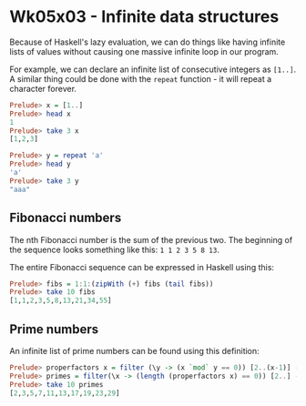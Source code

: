 # Wk05x03 - Infinite data structures

Because of Haskell's lazy evaluation, we can do things like having infinite lists of values without causing one massive infinite loop in our program.

For example, we can declare an infinite list of consecutive integers as `[1..]`. A similar thing could be done with the `repeat` function - it will repeat a character forever.

```haskell
Prelude> x = [1..]
Prelude> head x
1
Prelude> take 3 x
[1,2,3]

Prelude> y = repeat 'a'
Prelude> head y
'a'
Prelude> take 3 y
"aaa"
```

## Fibonacci numbers

The nth Fibonacci number is the sum of the previous two. The beginning of the sequence looks something like this: `1 1 2 3 5 8 13`.

The entire Fibonacci sequence can be expressed in Haskell using this:

```haskell
Prelude> fibs = 1:1:(zipWith (+) fibs (tail fibs))
Prelude> take 10 fibs
[1,1,2,3,5,8,13,21,34,55]
```

## Prime numbers

An infinite list of prime numbers can be found using this definition:

```haskell
Prelude> properfactors x = filter (\y -> (x `mod` y == 0)) [2..(x-1)] -- find values that have a remainder of zero when dividing value x
Prelude> primes = filter(\x -> (length (properfactors x) == 0)) [2..] -- filter an infinite list of number starting from 2 to get a list of primes
Prelude> take 10 primes
[2,3,5,7,11,13,17,19,23,29]
```
